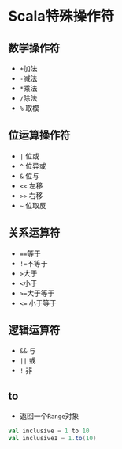 # Scala特殊操作符
## 数学操作符
- `+`加法
- `-`减法
- `*`乘法
- `/`除法
- `%` 取模
## 位运算操作符
- `|` 位或
- `^` 位异或
- `&` 位与
- `<<` 左移
- `>>` 右移
- `~` 位取反
## 关系运算符
- `==`等于
- `!=`不等于
- `>`大于
- `<`小于
- `>=`大于等于
- `<=` 小于等于
## 逻辑运算符
- `&&` 与
- `||` 或
- `!` 非

## to
- 返回一个`Range`对象
```scala
val inclusive = 1 to 10
val inclusive1 = 1.to(10)
```